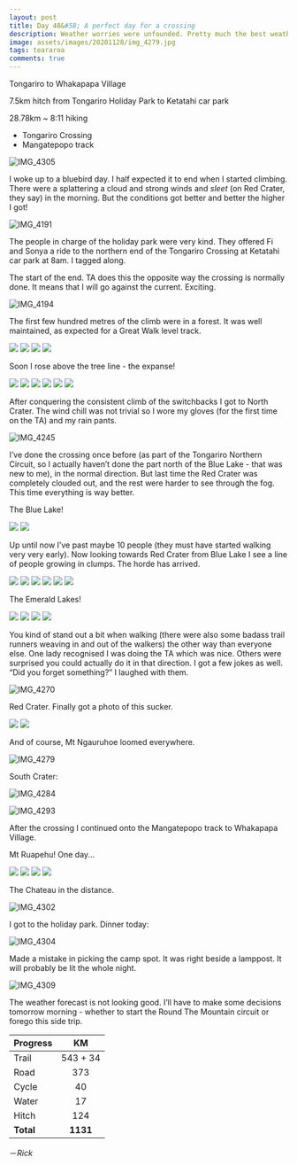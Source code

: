 ```yaml
---
layout: post
title: Day 48&#58; A perfect day for a crossing
description: Weather worries were unfounded. Pretty much the best weather I could’ve hoped for to do the Tongariro Crossing. This is balanced out by a burger truck closed before I got there, plus terrible weather in the next few days. 
image: assets/images/20201128/img_4279.jpg
tags: teararoa
comments: true
---
```


Tongariro to Whakapapa Village

7.5km hitch from Tongariro Holiday Park to Ketatahi car park

28.78km ~ 8:11 hiking

- Tongariro Crossing
- Mangatepopo track

![IMG_4305](/assets/images/20201128/img_4305.jpg)

I woke up to a bluebird day. I half expected it to end when I started climbing. There were a splattering a cloud and strong winds and _sleet_ (on Red Crater, they say) in the morning. But the conditions got better and better the higher I got!

![IMG_4191](/assets/images/20201128/img_4191.jpg)

The people in charge of the holiday park were very kind. They offered Fi and Sonya a ride to the northern end of the Tongariro Crossing at Ketatahi car park at 8am. I tagged along.

The start of the end. TA does this the opposite way the crossing is normally done. It means that I will go against the current. Exciting.

![IMG_4194](/assets/images/20201128/img_4194.jpg)

The first few hundred metres of the climb were in a forest. It was well maintained, as expected for a Great Walk level track. 

<div class="gallery" data-columns="2">
  <img src="/assets/images/20201128/img_4195.jpg">
  <img src="/assets/images/20201128/img_4198.jpg">
  <img src="/assets/images/20201128/img_4199.jpg">
  <img src="/assets/images/20201128/img_4200.jpg">
</div>

Soon I rose above the tree line - the expanse!

<div class="gallery" data-columns="2">
  <img src="/assets/images/20201128/img_4211.jpg">
  <img src="/assets/images/20201128/img_4216.jpg">
  <img src="/assets/images/20201128/img_4219.jpg">
  <img src="/assets/images/20201128/img_4221.jpg">
  <img src="/assets/images/20201128/img_4228.jpg">
  <img src="/assets/images/20201128/img_4229.jpg">
</div>

After conquering the consistent climb of the switchbacks I got to North Crater. The wind chill was not trivial so I wore my gloves (for the first time on the TA) and my rain pants. 

![IMG_4245](/assets/images/20201128/img_4245.jpg)

I’ve done the crossing once before (as part of the Tongariro Northern Circuit, so I actually haven’t done the part north of the Blue Lake - that was new to me), in the normal direction. But last time the Red Crater was completely clouded out, and the rest were harder to see through the fog. This time everything is way better. 

The Blue Lake!

<div class="gallery" data-columns="2">
  <img src="/assets/images/20201128/img_4247.jpg">
  <img src="/assets/images/20201128/img_4248.jpg">
</div>

Up until now I’ve past maybe 10 people (they must have started walking very very early). Now looking towards Red Crater from Blue Lake I see a line of people growing in clumps. The horde has arrived. 

<div class="gallery" data-columns="2">
  <img src="/assets/images/20201128/img_4252.jpg">
  <img src="/assets/images/20201128/img_4253.jpg">
  <img src="/assets/images/20201128/img_4255.jpg">
  <img src="/assets/images/20201128/img_4257.jpg">
  <img src="/assets/images/20201128/img_4258.jpg">
  <img src="/assets/images/20201128/img_4259.jpg">
</div>

The Emerald Lakes!

<div class="gallery" data-columns="2">
  <img src="/assets/images/20201128/img_4260.jpg">
  <img src="/assets/images/20201128/img_4265.jpg">
  <img src="/assets/images/20201128/img_4266.jpg">
  <img src="/assets/images/20201128/img_4267.jpg">
</div>

You kind of stand out a bit when walking (there were also some badass trail runners weaving in and out of the walkers) the other way than everyone else. One lady recognised I was doing the TA which was nice. Others were surprised you could actually do it in that direction. I got a few jokes as well. “Did you forget something?” I laughed with them. 

![IMG_4270](/assets/images/20201128/img_4270.jpg)

Red Crater. Finally got a photo of this sucker. 

<div class="gallery" data-columns="2">
  <img src="/assets/images/20201128/img_4272.jpg">
  <img src="/assets/images/20201128/img_4273.jpg">
</div>

And of course, Mt Ngauruhoe loomed everywhere.

![IMG_4279](/assets/images/20201128/img_4279.jpg)

South Crater:

![IMG_4284](/assets/images/20201128/img_4284.jpg)

![IMG_4293](/assets/images/20201128/img_4293.jpg)

After the crossing I continued onto the Mangatepopo track to Whakapapa Village.

Mt Ruapehu! One day...

<div class="gallery" data-columns="2">
  <img src="/assets/images/20201128/img_4295.jpg">
  <img src="/assets/images/20201128/img_4297.jpg">
  <img src="/assets/images/20201128/img_4298.jpg">
  <img src="/assets/images/20201128/img_4299.jpg">
</div>

The Chateau in the distance. 

![IMG_4302](/assets/images/20201128/img_4302.jpg)

I got to the holiday park. Dinner today:

![IMG_4304](/assets/images/20201128/img_4304.jpg)

Made a mistake in picking the camp spot. It was right beside a lamppost. It will probably be lit the whole night. 

![IMG_4309](/assets/images/20201128/img_4309.jpg)

The weather forecast is not looking good. I’ll have to make some decisions tomorrow morning - whether to start the Round The Mountain circuit or forego this side trip. 

| Progress | KM |
| ---- |:----:|
| Trail | 543 + 34 |
| Road | 373 |
| Cycle | 40 |
| Water | 17 |
| Hitch | 124 |
| **Total** | **1131** |

－_Rick_